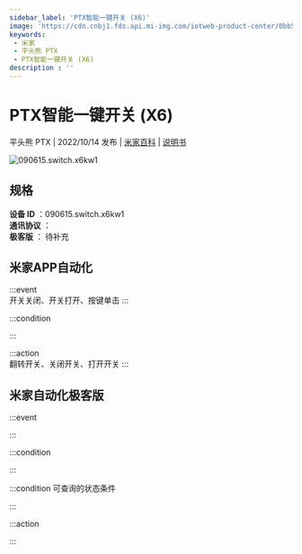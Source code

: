 ```yaml
---
sidebar_label: 'PTX智能一键开关 (X6)'
image: 'https://cdn.cnbj1.fds.api.mi-img.com/iotweb-product-center/0bb56696238da0bbadb149740f01fb22_1662536187793.png?GalaxyAccessKeyId=AKVGLQWBOVIRQ3XLEW&Expires=9223372036854775807&Signature=sM3sJsVBrjZTnqEr5X6hmBBwfR8='
keywords: 
 - 米家
 - 平头熊 PTX
 - PTX智能一键开关 (X6)
description : ''
---
```

# PTX智能一键开关 (X6)

平头熊 PTX | 2022/10/14 发布 | [米家百科](https://home.mi.com/webapp/content/baike/product/index.html?model=090615.switch.x6kw1) | [说明书](https://home.mi.com/views/introduction.html?model=090615.switch.x6kw1&region=cn)

![090615.switch.x6kw1](https://cdn.cnbj1.fds.api.mi-img.com/iotweb-product-center/0bb56696238da0bbadb149740f01fb22_1662536187793.png?GalaxyAccessKeyId=AKVGLQWBOVIRQ3XLEW&Expires=9223372036854775807&Signature=sM3sJsVBrjZTnqEr5X6hmBBwfR8=)

## 规格  
> 
**设备 ID** ：090615.switch.x6kw1  
**通讯协议** ：  
**极客版**  ： 待补充 


## 米家APP自动化  

:::event  
开关关闭、开关打开、按键单击
:::

:::condition  

:::

:::action   
翻转开关、关闭开关、打开开关
:::

## 米家自动化极客版  

:::event  

:::

:::condition  

:::

:::condition 可查询的状态条件  

:::

:::action  

:::

        
